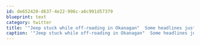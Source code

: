 ```yaml
---
id: de652420-d637-4e22-996c-a6c991d57379
blueprint: text
category: twitter
title: '"Jeep stuck while off-roading in Okanagan"  Some headlines just don''t need an explanation.'
caption: '"Jeep stuck while off-roading in Okanagan"  Some headlines just don''t need an explanation.'
---
```

